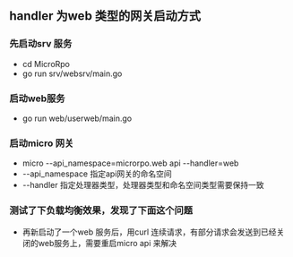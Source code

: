 ## handler 为web 类型的网关启动方式

### 先启动srv 服务 

* cd MicroRpo
* go run srv/websrv/main.go

### 启动web服务
* go run web/userweb/main.go

### 启动micro 网关
* micro --api_namespace=microrpo.web api --handler=web
* --api_namespace 指定api网关的命名空间
* --handler 指定处理器类型，处理器类型和命名空间类型需要保持一致

### 测试了下负载均衡效果，发现了下面这个问题
* 再新启动了一个web 服务后，用curl 连续请求，有部分请求会发送到已经关闭的web服务上，需要重启micro api 来解决